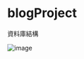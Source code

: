 # blogProject

資料庫結構

![image](https://user-images.githubusercontent.com/51038430/128811405-8eb67026-d4ee-4adc-8d3b-cdbc2716b254.png)
